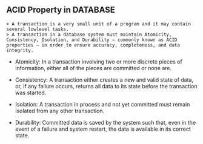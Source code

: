 ## ACID Property in DATABASE


    > A transaction is a very small unit of a program and it may contain several lowlevel tasks. 
    > A transaction in a database system must maintain Atomicity, Consistency, Isolation, and Durability − commonly known as ACID properties − in order to ensure accuracy, completeness, and data integrity.

   - Atomicity: In a transaction involving two or more discrete pieces of information, either all of the pieces are committed or none are.

   - Consistency: A transaction either creates a new and valid state of data, or, if any failure occurs, returns all data to its state before the transaction was started.

   - Isolation: A transaction in process and not yet committed must remain isolated from any other transaction.

   - Durability: Committed data is saved by the system such that, even in the event of a failure and system restart, the data is available in its correct state.
